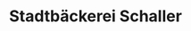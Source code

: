 ---
title: "Stadtbäckerei Schaller"
url: /sulzbach-rosenberg/stadtbaeckerei-schaller/
shop: Bäckerei
---
